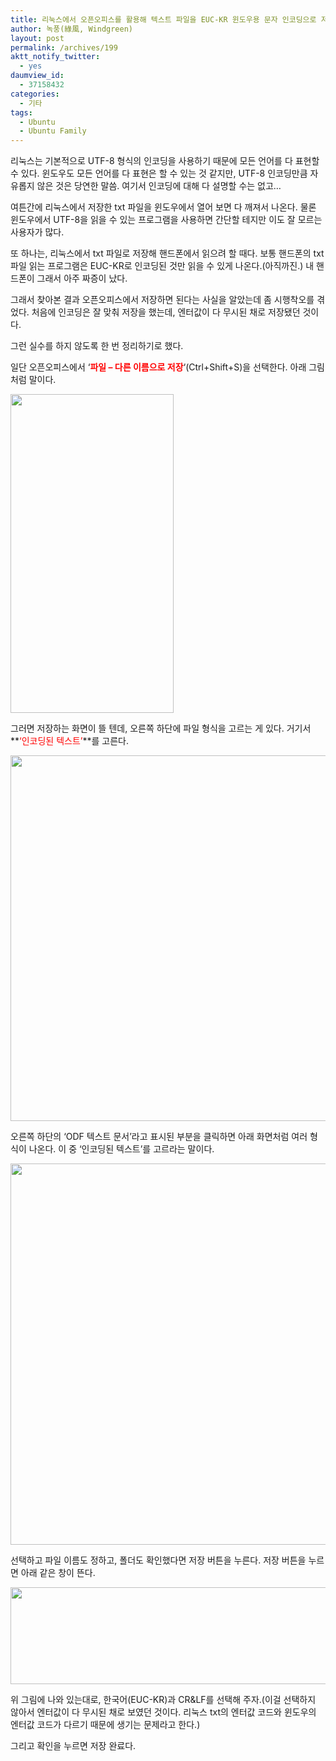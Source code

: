 ```yaml
---
title: 리눅스에서 오픈오피스를 활용해 텍스트 파일을 EUC-KR 윈도우용 문자 인코딩으로 저장하기
author: 녹풍(綠風, Windgreen)
layout: post
permalink: /archives/199
aktt_notify_twitter:
  - yes
daumview_id:
  - 37158432
categories:
  - 기타
tags:
  - Ubuntu
  - Ubuntu Family
---
```

리눅스는 기본적으로 UTF-8 형식의 인코딩을 사용하기 때문에 모든 언어를 다 표현할 수 있다. 윈도우도 모든 언어를 다 표현은 할 수 있는 것 같지만, UTF-8 인코딩만큼 자유롭지 않은 것은 당연한 말씀. 여기서 인코딩에 대해 다 설명할 수는 없고&#8230;

여튼간에 리눅스에서 저장한 txt 파일을 윈도우에서 열어 보면 다 깨져서 나온다. 물론 윈도우에서 UTF-8을 읽을 수 있는 프로그램을 사용하면 간단할 테지만 이도 잘 모르는 사용자가 많다.

또 하나는, 리눅스에서 txt 파일로 저장해 핸드폰에서 읽으려 할 때다. 보통 핸드폰의 txt 파일 읽는 프로그램은 EUC-KR로 인코딩된 것만 읽을 수 있게 나온다.(아직까진.) 내 핸드폰이 그래서 아주 짜증이 났다.

그래서 찾아본 결과 오픈오피스에서 저장하면 된다는 사실을 알았는데 좀 시행착오를 겪었다. 처음에 인코딩은 잘 맞춰 저장을 했는데, 엔터값이 다 무시된 채로 저장됐던 것이다.

그런 실수를 하지 않도록 한 번 정리하기로 했다.

일단 오픈오피스에서 &#8216;**<font class="Apple-style-span" color="#FF0000">파일 &#8211; 다른 이름으로 저장</font>**&#8216;(Ctrl+Shift+S)을 선택한다. 아래 그림처럼 말이다.

<img src="http://dl.dropboxusercontent.com/u/15546257/blog/mytory/old-images/1/cfile25.uf.1132D5554D4BC87E297A0F.png" class="aligncenter" width="261" height="510" alt="" />

그러면 저장하는 화면이 뜰 텐데, 오른쪽 하단에 파일 형식을 고르는 게 있다. 거기서 **<font class="Apple-style-span" color="#FF0000">&#8216;인코딩된 텍스트&#8217;</font>**를 고른다.

<img src="http://dl.dropboxusercontent.com/u/15546257/blog/mytory/old-images/1/cfile29.uf.12534C4C4D4BC87F22A840.png" class="aligncenter" width="580" height="585" alt="" />

오른쪽 하단의 &#8216;ODF 텍스트 문서&#8217;라고 표시된 부분을 클릭하면 아래 화면처럼 여러 형식이 나온다. 이 중 &#8216;인코딩된 텍스트&#8217;를 고르라는 말이다.

<img src="http://dl.dropboxusercontent.com/u/15546257/blog/mytory/old-images/1/cfile26.uf.161C5C524D4BC8802306B4.png" class="aligncenter" width="580" height="610" alt="" />

선택하고 파일 이름도 정하고, 폴더도 확인했다면 저장 버튼을 누른다. 저장 버튼을 누르면 아래 같은 창이 뜬다.

<img src="http://dl.dropboxusercontent.com/u/15546257/blog/mytory/old-images/1/cfile23.uf.1750BD4F4D4BC87F216D6B.png" class="aligncenter" width="548" height="155" alt="" />

위 그림에 나와 있는대로, 한국어(EUC-KR)과 CR&LF를 선택해 주자.(이걸 선택하지 않아서 엔터값이 다 무시된 채로 보였던 것이다. 리눅스 txt의 엔터값 코드와 윈도우의 엔터값 코드가 다르기 때문에 생기는 문제라고 한다.)

그리고 확인을 누르면 저장 완료다.